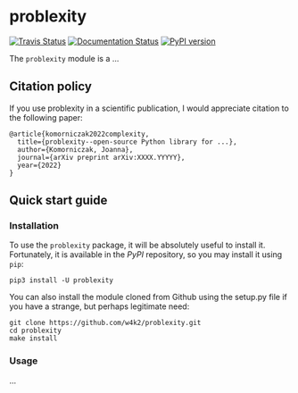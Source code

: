 # problexity

[![Travis Status](https://travis-ci.org/w4k2/problem-complexity.svg?branch=master)](https://travis-ci.org/w4k2/problem-complexity)
[![Documentation Status](https://readthedocs.org/projects/problem-complexity/badge/?version=latest)](http://problem-complexity.readthedocs.io)
[![PyPI version](https://badge.fury.io/py/problem-complexity.svg)](https://badge.fury.io/py/problem-complexity)

The `problexity` module is a ...

## Citation policy

If you use problexity in a scientific publication, I would appreciate citation to the following paper:

```
@article{komorniczak2022complexity,
  title={problexity--open-source Python library for ...},
  author={Komorniczak, Joanna},
  journal={arXiv preprint arXiv:XXXX.YYYYY},
  year={2022}
}
```

## Quick start guide

### Installation

To use the `problexity` package, it will be absolutely useful to install it. Fortunately, it is available in the *PyPI* repository, so you may install it using `pip`:

```shell
pip3 install -U problexity
```

You can also install the module cloned from Github using the setup.py file if you have a strange, but perhaps legitimate need:

```shell
git clone https://github.com/w4k2/problexity.git
cd problexity
make install
```

### Usage

...
